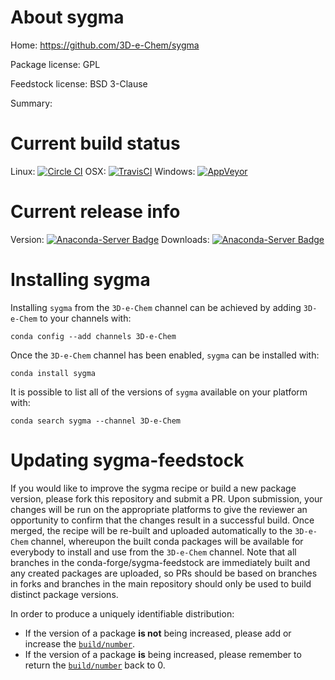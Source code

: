 About sygma
===========

Home: https://github.com/3D-e-Chem/sygma

Package license: GPL

Feedstock license: BSD 3-Clause

Summary: 



Current build status
====================

Linux: [![Circle CI](https://circleci.com/gh/conda-forge/sygma-feedstock.svg?style=shield)](https://circleci.com/gh/conda-forge/sygma-feedstock)
OSX: [![TravisCI](https://travis-ci.org/conda-forge/sygma-feedstock.svg?branch=master)](https://travis-ci.org/conda-forge/sygma-feedstock)
Windows: [![AppVeyor](https://ci.appveyor.com/api/projects/status/github/conda-forge/sygma-feedstock?svg=True)](https://ci.appveyor.com/project/conda-forge/sygma-feedstock/branch/master)

Current release info
====================
Version: [![Anaconda-Server Badge](https://anaconda.org/3D-e-Chem/sygma/badges/version.svg)](https://anaconda.org/3D-e-Chem/sygma)
Downloads: [![Anaconda-Server Badge](https://anaconda.org/3D-e-Chem/sygma/badges/downloads.svg)](https://anaconda.org/3D-e-Chem/sygma)

Installing sygma
================

Installing `sygma` from the `3D-e-Chem` channel can be achieved by adding `3D-e-Chem` to your channels with:

```
conda config --add channels 3D-e-Chem
```

Once the `3D-e-Chem` channel has been enabled, `sygma` can be installed with:

```
conda install sygma
```

It is possible to list all of the versions of `sygma` available on your platform with:

```
conda search sygma --channel 3D-e-Chem
```




Updating sygma-feedstock
========================

If you would like to improve the sygma recipe or build a new
package version, please fork this repository and submit a PR. Upon submission,
your changes will be run on the appropriate platforms to give the reviewer an
opportunity to confirm that the changes result in a successful build. Once
merged, the recipe will be re-built and uploaded automatically to the
`3D-e-Chem` channel, whereupon the built conda packages will be available for
everybody to install and use from the `3D-e-Chem` channel.
Note that all branches in the conda-forge/sygma-feedstock are
immediately built and any created packages are uploaded, so PRs should be based
on branches in forks and branches in the main repository should only be used to
build distinct package versions.

In order to produce a uniquely identifiable distribution:
 * If the version of a package **is not** being increased, please add or increase
   the [``build/number``](http://conda.pydata.org/docs/building/meta-yaml.html#build-number-and-string).
 * If the version of a package **is** being increased, please remember to return
   the [``build/number``](http://conda.pydata.org/docs/building/meta-yaml.html#build-number-and-string)
   back to 0.
